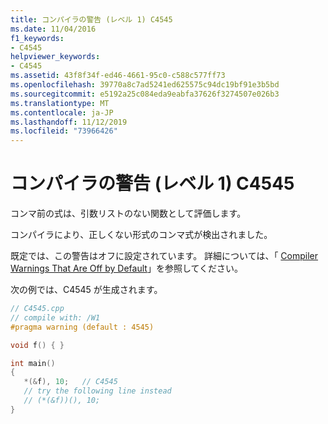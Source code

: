 ```yaml
---
title: コンパイラの警告 (レベル 1) C4545
ms.date: 11/04/2016
f1_keywords:
- C4545
helpviewer_keywords:
- C4545
ms.assetid: 43f8f34f-ed46-4661-95c0-c588c577ff73
ms.openlocfilehash: 39770a8c7ad5241ed625575c94dc19bf91e3b5bd
ms.sourcegitcommit: e5192a25c084eda9eabfa37626f3274507e026b3
ms.translationtype: MT
ms.contentlocale: ja-JP
ms.lasthandoff: 11/12/2019
ms.locfileid: "73966426"
---
```

# <a name="compiler-warning-level-1-c4545"></a>コンパイラの警告 (レベル 1) C4545

コンマ前の式は、引数リストのない関数として評価します。

コンパイラにより、正しくない形式のコンマ式が検出されました。

既定では、この警告はオフに設定されています。 詳細については、「 [Compiler Warnings That Are Off by Default](../../preprocessor/compiler-warnings-that-are-off-by-default.md)」を参照してください。

次の例では、C4545 が生成されます。

```cpp
// C4545.cpp
// compile with: /W1
#pragma warning (default : 4545)

void f() { }

int main()
{
   *(&f), 10;   // C4545
   // try the following line instead
   // (*(&f))(), 10;
}
```